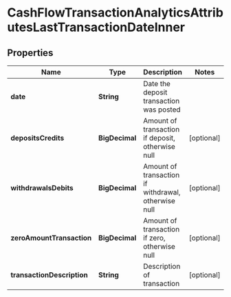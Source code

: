 

# CashFlowTransactionAnalyticsAttributesLastTransactionDateInner


## Properties

| Name | Type | Description | Notes |
|------------ | ------------- | ------------- | -------------|
|**date** | **String** | Date the deposit transaction was posted |  |
|**depositsCredits** | **BigDecimal** | Amount of transaction if deposit, otherwise null |  [optional] |
|**withdrawalsDebits** | **BigDecimal** | Amount of transaction if withdrawal, otherwise null |  [optional] |
|**zeroAmountTransaction** | **BigDecimal** | Amount of transaction if zero, otherwise null |  [optional] |
|**transactionDescription** | **String** | Description of transaction |  [optional] |



